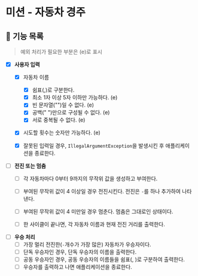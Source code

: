 # 미션 - 자동차 경주

## 📌 기능 목록
> 예외 처리가 필요한 부분은 (e)로 표시

- [x] **사용자 입력**
  - [x] 자동차 이름 
      - [x] 쉼표(,)로 구분한다.
      - [x] 최소 1자 이상 5자 이하만 가능하다. (e)
      - [x] 빈 문자열("")일 수 없다. (e)
      - [x] 공백(" ")만으로 구성될 수 없다. (e)
      - [x] 서로 중복될 수 없다. (e)
  - [x] 시도할 횟수는 숫자만 가능하다. (e)
  - [x] 잘못된 입력일 경우, `IllegalArgumentException`을 발생시킨 후 애플리케이션을 종료한다.


- [ ] **전진 또는 멈춤**
    - [ ] 각 자동차마다 0부터 9까지의 무작위 값을 생성하고 부여한다.
    - [ ] 부여된 무작위 값이 4 이상일 경우 전진시킨다. 전진은 `-`를 하나 추가하여 나타낸다.
    - [ ] 부여된 무작위 값이 4 미만일 경우 멈춘다. 멈춤은 그대로인 상태이다.
    - [ ] 한 사이클이 끝나면, 각 자동차 이름과 현재 전진 거리를 출력한다.


- [ ] **우승 처리**
    - [ ] 가장 멀리 전진한(`-`개수가 가장 많은) 자동차가 우승자이다.
    - [ ] 단독 우승자인 경우, 단독 우승자의 이름을 출력한다.
    - [ ] 공동 우승자인 경우, 공동 우승자의 이름들을 쉼표(, )로 구분하여 출력한다.
    - [ ] 우승자를 출력하고 나면 애플리케이션을 종료한다.
